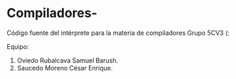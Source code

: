# Compiladores-
Código fuente del intérprete para la materia de compiladores
Grupo 5CV3 (:

Equipo:

1) Oviedo Rubalcava Samuel Barush.
2) Saucedo Moreno César Enrique.